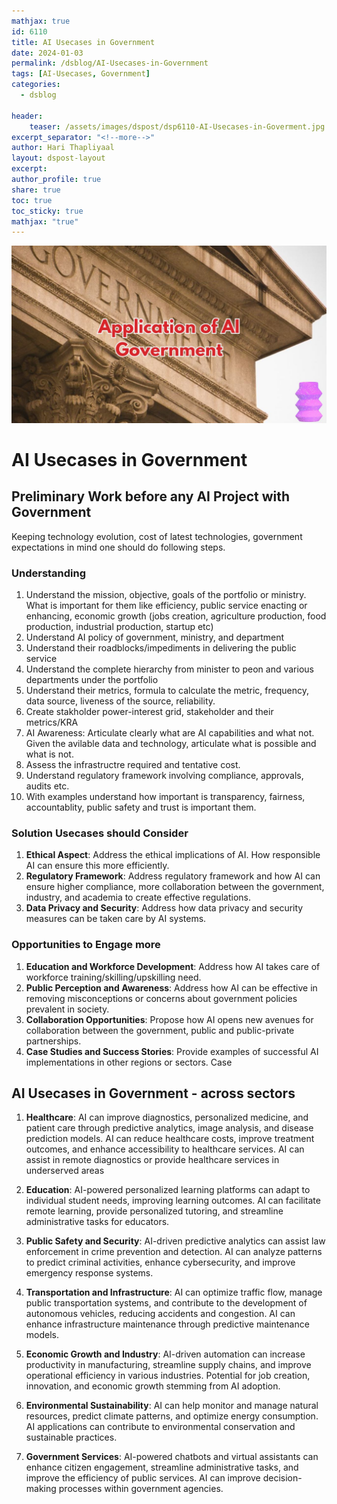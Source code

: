 ```yaml
---
mathjax: true
id: 6110
title: AI Usecases in Government
date: 2024-01-03
permalink: /dsblog/AI-Usecases-in-Government
tags: [AI-Usecases, Government] 
categories:
  - dsblog

header:
    teaser: /assets/images/dspost/dsp6110-AI-Usecases-in-Goverment.jpg
excerpt_separator: "<!--more-->"   
author: Hari Thapliyaal   
layout: dspost-layout   
excerpt:   
author_profile: true   
share: true   
toc: true   
toc_sticky: true 
mathjax: "true"
---
```

   
![AI Usecases in Government](/assets/images/dspost/dsp6110-AI-Usecases-in-Goverment.jpg)   
    
# AI Usecases in Government   
   
## Preliminary Work before any AI Project with Government
Keeping technology evolution, cost of latest technologies, government expectations in mind one should do following steps.

### Understanding
1. Understand the mission, objective, goals of the portfolio or ministry. What is important for them like efficiency, public service enacting or enhancing, economic growth (jobs creation, agriculture production, food production, industrial production, startup etc) 
1. Understand AI policy of government, ministry, and department
1. Understand their roadblocks/impediments in delivering the public service
1. Understand the complete hierarchy from minister to peon and various departments under the portfolio
1. Understand their metrics, formula to calculate the metric, frequency, data source, liveness of the source, reliability.
1. Create stakholder power-interest grid, stakeholder and their metrics/KRA
1. AI Awareness: Articulate clearly what are AI capabilities and what not. Given the avilable data and technology, articulate what is possible and what is not.
1. Assess the infrastructre required and tentative cost.
1. Understand regulatory framework involving compliance, approvals, audits etc.
1. With examples understand how important is transparency, fairness, accountablity, public safety and trust is important them. 

### Solution Usecases should Consider
1.  **Ethical Aspect**: Address the ethical implications of AI. How responsible AI can ensure this more efficiently. 
1.  **Regulatory Framework**: Address regulatory framework and how AI can ensure higher compliance, more collaboration between the government, industry, and academia to create effective regulations.
1.  **Data Privacy and Security**: Address how data privacy and security measures can be taken care by AI systems.

### Opportunities to Engage more
1.  **Education and Workforce Development**: Address how AI takes care of workforce training/skilling/upskilling need. 
1.  **Public Perception and Awareness**: Address how AI can be effective in removing misconceptions or concerns about government policies prevalent in society. 
1.  **Collaboration Opportunities**: Propose how AI opens new avenues for collaboration between the government, public and  public-private partnerships.
2.  **Case Studies and Success Stories**: Provide examples of successful AI implementations in other regions or sectors. Case 

## AI Usecases in Government - across sectors

1. **Healthcare**: AI can improve diagnostics, personalized medicine, and patient care through predictive analytics, image analysis, and disease prediction models. AI can reduce healthcare costs, improve treatment outcomes, and enhance accessibility to healthcare services. AI can assist in remote diagnostics or provide healthcare services in underserved areas

2. **Education**: AI-powered personalized learning platforms can adapt to individual student needs, improving learning outcomes. AI can facilitate remote learning, provide personalized tutoring, and streamline administrative tasks for educators.

3. **Public Safety and Security**: AI-driven predictive analytics can assist law enforcement in crime prevention and detection. AI can analyze patterns to predict criminal activities, enhance cybersecurity, and improve emergency response systems.

4. **Transportation and Infrastructure**: AI can optimize traffic flow, manage public transportation systems, and contribute to the development of autonomous vehicles, reducing accidents and congestion. AI can enhance infrastructure maintenance through predictive maintenance models.

5. **Economic Growth and Industry**: AI-driven automation can increase productivity in manufacturing, streamline supply chains, and improve operational efficiency in various industries. Potential for job creation, innovation, and economic growth stemming from AI adoption.

6. **Environmental Sustainability**: AI can help monitor and manage natural resources, predict climate patterns, and optimize energy consumption. AI applications can contribute to environmental conservation and sustainable practices.

7. **Government Services**: AI-powered chatbots and virtual assistants can enhance citizen engagement, streamline administrative tasks, and improve the efficiency of public services. AI can improve decision-making processes within government agencies.





